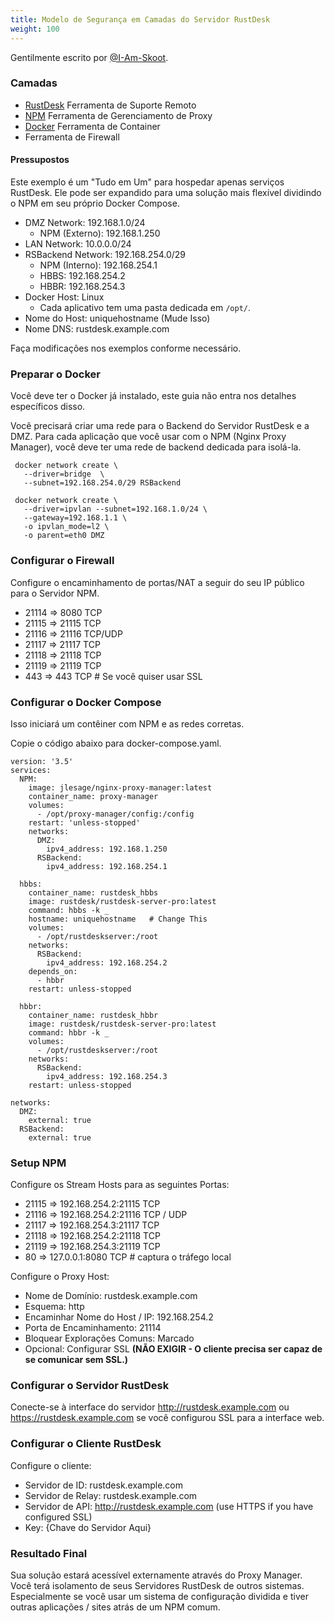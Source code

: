 ```yaml
---
title: Modelo de Segurança em Camadas do Servidor RustDesk
weight: 100
---
```


Gentilmente escrito por [@I-Am-Skoot](https://github.com/I-Am-Skoot/RustDeskNPMDocker/commits?author=I-Am-Skoot).

### Camadas
- [RustDesk](https://github.com/rustdesk/rustdesk) Ferramenta de Suporte Remoto
- [NPM](https://nginxproxymanager.com/) Ferramenta de Gerenciamento de Proxy
- [Docker](https://www.docker.com) Ferramenta de Container
- Ferramenta de Firewall

#### Pressupostos
Este exemplo é um "Tudo em Um" para hospedar apenas serviços RustDesk. Ele pode ser expandido para uma solução mais flexível dividindo o NPM em seu próprio Docker Compose.
- DMZ Network: 192.168.1.0/24
  - NPM (Externo): 192.168.1.250
- LAN Network: 10.0.0.0/24
- RSBackend Network: 192.168.254.0/29
  - NPM (Interno): 192.168.254.1
  - HBBS: 192.168.254.2
  - HBBR: 192.168.254.3
- Docker Host: Linux
  - Cada aplicativo tem uma pasta dedicada em  `/opt/`.
- Nome do Host: uniquehostname  (Mude Isso)
- Nome DNS: rustdesk.example.com

Faça modificações nos exemplos conforme necessário.

### Preparar o Docker
Você deve ter o Docker já instalado, este guia não entra nos detalhes específicos disso.

Você precisará criar uma rede para o Backend do Servidor RustDesk e a DMZ.
Para cada aplicação que você usar com o NPM (Nginx Proxy Manager), você deve ter uma rede de backend dedicada para isolá-la.

```
 docker network create \
   --driver=bridge  \
   --subnet=192.168.254.0/29 RSBackend

 docker network create \
   --driver=ipvlan --subnet=192.168.1.0/24 \
   --gateway=192.168.1.1 \
   -o ipvlan_mode=l2 \
   -o parent=eth0 DMZ
```

### Configurar o Firewall
Configure o encaminhamento de portas/NAT a seguir do seu IP público para o Servidor NPM.
- 21114 => 8080 TCP
- 21115 => 21115 TCP
- 21116 => 21116 TCP/UDP
- 21117 => 21117 TCP
- 21118 => 21118 TCP
- 21119 => 21119 TCP
- 443 => 443 TCP  # Se você quiser usar SSL

### Configurar o Docker Compose
Isso iniciará um contêiner com NPM e as redes corretas.

Copie o código abaixo para docker-compose.yaml.

```
version: '3.5'
services:
  NPM:
    image: jlesage/nginx-proxy-manager:latest
    container_name: proxy-manager
    volumes:
      - /opt/proxy-manager/config:/config
    restart: 'unless-stopped'
    networks:
      DMZ:
        ipv4_address: 192.168.1.250
      RSBackend:
        ipv4_address: 192.168.254.1

  hbbs:
    container_name: rustdesk_hbbs
    image: rustdesk/rustdesk-server-pro:latest
    command: hbbs -k _
    hostname: uniquehostname   # Change This
    volumes:
      - /opt/rustdeskserver:/root
    networks:
      RSBackend:
        ipv4_address: 192.168.254.2
    depends_on:
      - hbbr
    restart: unless-stopped

  hbbr:
    container_name: rustdesk_hbbr
    image: rustdesk/rustdesk-server-pro:latest
    command: hbbr -k _
    volumes:
      - /opt/rustdeskserver:/root
    networks:
      RSBackend:
        ipv4_address: 192.168.254.3
    restart: unless-stopped

networks:
  DMZ:
    external: true
  RSBackend:
    external: true
```

### Setup NPM
Configure os Stream Hosts para as seguintes Portas:
- 21115 => 192.168.254.2:21115 TCP
- 21116 => 192.168.254.2:21116 TCP / UDP
- 21117 => 192.168.254.3:21117 TCP
- 21118 => 192.168.254.2:21118 TCP
- 21119 => 192.168.254.3:21119 TCP
- 80 => 127.0.0.1:8080 TCP # captura o tráfego local

Configure o Proxy Host:
- Nome de Domínio: rustdesk.example.com
- Esquema: http
- Encaminhar Nome do Host / IP: 192.168.254.2
- Porta de Encaminhamento: 21114
- Bloquear Explorações Comuns: Marcado
- Opcional: Configurar SSL **(NÃO EXIGIR - O cliente precisa ser capaz de se comunicar sem SSL.)**

### Configurar o Servidor RustDesk
Conecte-se à interface do servidor http://rustdesk.example.com ou https://rustdesk.example.com se você configurou SSL para a interface web.

### Configurar o Cliente RustDesk
Configure o cliente:
- Servidor de ID: rustdesk.example.com
- Servidor de Relay: rustdesk.example.com
- Servidor de API: http://rustdesk.example.com (use HTTPS if you have configured SSL)
- Key: {Chave do Servidor Aqui}

### Resultado Final
Sua solução estará acessível externamente através do Proxy Manager. Você terá isolamento de seus Servidores RustDesk de outros sistemas. Especialmente se você usar um sistema de configuração dividida e tiver outras aplicações / sites atrás de um NPM comum.
